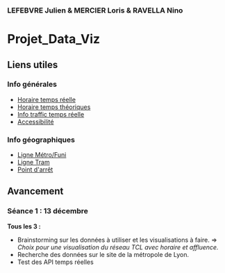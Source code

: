 ### LEFEBVRE Julien & MERCIER Loris & RAVELLA Nino
# Projet_Data_Viz

## Liens utiles
### Info générales
- [Horaire temps réelle](https://data.grandlyon.com/portail/fr/jeux-de-donnees/prochains-passages-reseau-transports-commun-lyonnais-rhonexpress-disponibilites-temps-reel/info)
- [Horaire temps théoriques](https://data.grandlyon.com/portail/fr/jeux-de-donnees/horaires-theoriques-reseau-transports-commun-lyonnais/telechargements)
- [Info traffic temps réelle](https://data.grandlyon.com/portail/fr/jeux-de-donnees/alertes-trafic-reseau-transports-commun-lyonnais-v2/api)
- [Accessibilité](https://data.grandlyon.com/portail/fr/jeux-de-donnees/alerte-accessibilite-reseau-transports-commun-lyonnais/api)

### Info géographiques
- [Ligne Métro/Funi](https://data.grandlyon.com/portail/fr/jeux-de-donnees/lignes-metro-funiculaire-reseau-transports-commun-lyonnais-v2/info)
- [Ligne Tram](https://data.grandlyon.com/portail/fr/jeux-de-donnees/lignes-tramway-reseau-transports-commun-lyonnais-v2/info)
- [Point d'arrêt](https://data.grandlyon.com/portail/fr/jeux-de-donnees/points-arret-reseau-transports-commun-lyonnais/telechargements)

## Avancement
### Séance 1 : 13 décembre
**Tous les 3 :** 
- Brainstorming sur les données à utiliser et les visualisations à faire. => *Choix pour une visualisation du réseau TCL avec horaire et affluence.*
- Recherche des données sur le site de la métropole de Lyon. 
- Test des API temps réelles